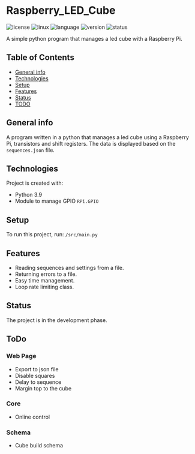 # Raspberry_LED_Cube

![license](https://img.shields.io/badge/license-MIT-blue)
![linux](https://img.shields.io/badge/os-Linux-green)
![language](https://img.shields.io/badge/language-Python3.9-blue)
![version](https://img.shields.io/badge/version-1.1.0-success)
![status](https://img.shields.io/badge/status-develop-yellow)

A simple python program that manages a led cube with a Raspberry Pi.

## Table of Contents
* [General info](#general-info)
* [Technologies](#technologies)
* [Setup](#setup)
* [Features](#features)
* [Status](#status)
* [TODO](#todo)

## General info
A program written in a python that manages a led cube using a Raspberry Pi, transistors and shift registers.
The data is displayed based on the `sequences.json` file.

## Technologies
Project is created with:

* Python 3.9
* Module to manage GPIO `RPi.GPIO`

## Setup
To run this project, run:
```/src/main.py```

## Features
* Reading sequences and settings from a file.
* Returning errors to a file.
* Easy time management.
* Loop rate limiting class.

## Status
The project is in the development phase.

## ToDo
### Web Page
- Export to json file
- Disable squares
- Delay to sequence
- Margin top to the cube
### Core
- Online control
### Schema
- Cube build schema
